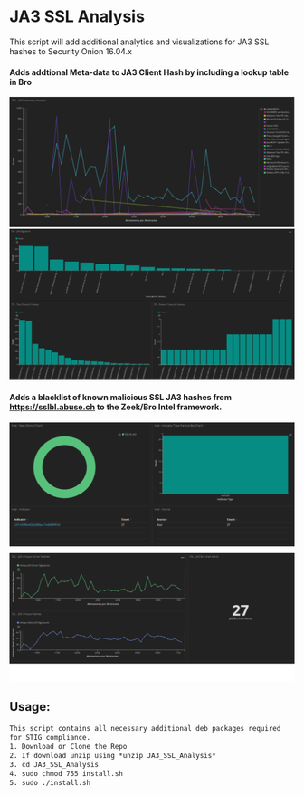 # JA3 SSL Analysis
This script will add additional analytics and visualizations for JA3 SSL hashes to Security Onion 16.04.x  

####     Adds addtional Meta-data to JA3 Client Hash by including a lookup table in Bro
![alt text](https://github.com/bryant-treacle/Repository_images/blob/master/JA3_Freq_Analysis.png)
![alt text](https://github.com/bryant-treacle/Repository_images/blob/master/JA3_Client_Hashes.png)

####     Adds a blacklist of known malicious SSL JA3 hashes from https://sslbl.abuse.ch to the Zeek/Bro Intel framework.
![alt text](https://github.com/bryant-treacle/Repository_images/blob/master/JA3_Intel.png)
![alt text](https://github.com/bryant-treacle/Repository_images/blob/master/JA3_Baseline_%26_Intel.png)


## Usage:
    This script contains all necessary additional deb packages required for STIG compliance.  
    1. Download or Clone the Repo
    2. If download unzip using *unzip JA3_SSL_Analysis*
    3. cd JA3_SSL_Analysis
    4. sudo chmod 755 install.sh
    5. sudo ./install.sh
    
